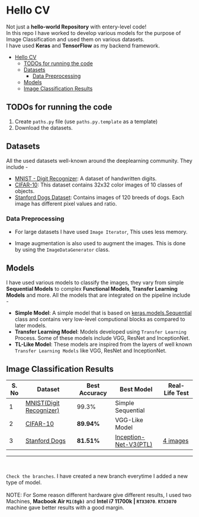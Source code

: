 # Hello CV
Not just a **hello-world Repository** with entery-level code!<br>
In this repo I have worked to develop various models for the purpose of Image Classification and used them on various datasets.<br>
I have used **Keras** and **TensorFlow** as my backend framework.<br>

- [Hello CV](#hello-cv)
  - [TODOs for running the code](#todos-for-running-the-code)
  - [Datasets](#datasets)
    - [Data Preprocessing](#data-preprocessing)
  - [Models](#models)
  - [Image Classification Results](#image-classification-results)

## TODOs for running the code
1. Create `paths.py` file (use `paths.py.template` as a template)
2. Download the datasets.

## Datasets
All the used datasets well-known around the deeplearning community. They include -
* [MNIST - Digit Recognizer](https://www.tensorflow.org/api_docs/python/tf/keras/datasets/mnist/load_data): A dataset of handwritten digits.
* [CIFAR-10](https://www.kaggle.com/competitions/cifar-10/data): This dataset contains 32x32 color images of 10 classes of objects.
* [Stanford Dogs Dataset](https://www.kaggle.com/datasets/jessicali9530/stanford-dogs-dataset): Contains images of 120 breeds of dogs. Each image has different pixel values and ratio.

### Data Preprocessing

* For large datasets I have used `Image Iterator`, This uses less memory.

* Image augmentation is also used to augment the images. This is done by using the `ImageDataGenerator` class.

## Models
I have used various models to classify the images, they vary from simple **Sequential Models** to complex **Functional Models**, **Transfer Learning Models** and more. All the models that are integrated on the pipeline include -

* **Simple Model**: A simple model that is based on [keras.models.Sequential](https://keras.io/models/sequential/) class and contains very low-level computional blocks as compared to later models.
* **Transfer Learning Model**: Models developed using `Transfer Learning` Process. Some of these models include VGG, ResNet and InceptionNet.
* **TL-Like Model**: These models are inspired from the layers of well known `Transfer Learning Models` like VGG, ResNet and InceptionNet.


## Image Classification Results
| S. No | Dataset | Best Accuracy | Best Model | Real-Life Test |
|---|---|---|---|---|
| 1 | [MNIST(Digit Recognizer)](/MNIST-Digit_Recogonizer/) | 99.3% | Simple Sequential |
| 2 | [CIFAR-10](/CIFAR-10/) | **89.94%** | VGG-Like Model |
| 3 | [Stanford Dogs](/Stanford%20Dogs/) | **81.51%** | [Inception-Net-V3(PTL)](/Stanford%20Dogs/TL-Inception-net-V3.ipynb) | [4 images](/Stanford%20Dogs/real-image-test.ipynb) |



<hr><br>

`Check the branches`. I have created a new branch everytime I added a new type of model.<br><br>
NOTE: For Some reason different hardware give different results, I used two Machines, **Macbook Air `M1(8gb)`** and **Intel i7 11700k | `RTX3070`**. **`RTX3070`** machine gave better results with a good margin.